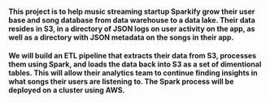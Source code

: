 
#### This project is to help music streaming startup Sparkify grow their user base and song database from data warehouse to a data lake. Their data resides in S3, in a directory of JSON logs on user activity on the app, as well as a directory with JSON metadata on the songs in their app.

#### We will build an ETL pipeline that extracts their data from S3, processes them using Spark, and loads the data back into S3 as a set of dimentional tables. This will allow their analytics team to continue finding insights in what songs their users are listening to. The Spark process will be deployed on a cluster using AWS.


